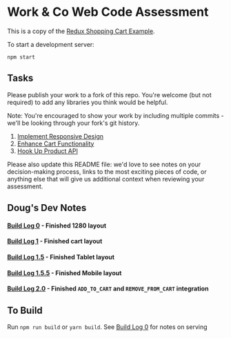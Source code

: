 # Work & Co Web Code Assessment

This is a copy of the [Redux Shopping Cart Example](https://github.com/reactjs/redux/tree/master/examples/shopping-cart).

To start a development server:

```
npm start
```

## Tasks

Please publish your work to a fork of this repo. You're welcome (but not required) to add any libraries you think would be helpful.

Note: You're encouraged to show your work by including multiple commits - we'll be looking through your fork's git history.

1. [Implement Responsive Design](/tasks/01-responsive-design.md)
2. [Enhance Cart Functionality](/tasks/02-cart-enhancements.md)
3. [Hook Up Product API](/tasks/03-product-api.md)

Please also update this README file: we'd love to see notes on your decision-making process, links to the most exciting pieces of code, or anything else that will give us additional context when reviewing your assessment.

## Doug's Dev Notes

#### [Build Log 0](/build-logs/build-log-0.md) - Finished 1280 layout

#### [Build Log 1](/build-logs/build-log-1.md) - Finished cart layout

#### [Build Log 1.5](/build-logs/build-log-1-5.md) - Finished Tablet layout

#### [Build Log 1.5.5](/build-logs/build-log-1-5-5.md) - Finished Mobile layout

#### [Build Log 2.0](/build-logs/build-log-2.md) - Finished `ADD_TO_CART` and `REMOVE_FROM_CART` integration

####

## To Build
Run `npm run build` or `yarn build`. See [Build Log 0](/build-logs/build-log-0.md) for notes on serving
